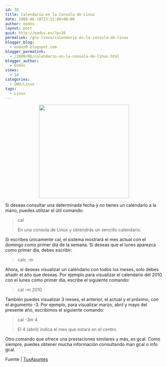 ```yaml
---
id: 38
title: Calendario en la Consola de Linux
date: 2009-06-18T23:52:00+00:00
author: eodos
layout: post
guid: http://eodos.es/?p=38
permalink: /gnu-linux/calendario-en-la-consola-de-linux
blogger_blog:
  - eodos0.blogspot.com
blogger_permalink:
  - /2009/06/calendario-en-la-consola-de-linux.html
blogger_author:
  - Eodos
views:
  - 14
categories:
  - GNU/Linux
tags:
  - Linux
---
```

<a onblur="try {parent.deselectBloggerImageGracefully();} catch(e) {}" href="https://i1.wp.com/microteknologias.files.wordpress.com/2009/04/calendario-linux.jpg"><img style="display:block; margin:0px auto 10px; text-align:center;cursor:pointer; cursor:hand;width: 288px; height: 299px;" src="https://i1.wp.com/microteknologias.files.wordpress.com/2009/04/calendario-linux.jpg" border="0" alt="" data-recalc-dims="1" /></a>

Si deseas consultar una determinada fecha y no tienes un calendario a la mano, puedes utilizar el útil comando:
  


> cal </p>
En una consola de Linux y obtendrás un sencillo calendario.

Si escribes únicamente cal, el sistema mostrará el mes actual con el domingo como primer día de la semana. Si deseas que el lunes aparezca como primer día, debes escribir:

> calc -m

Ahora, si deseas visualizar un calendario con todos los meses, solo debes añadir el año que deseas. Por ejemplo para visualizar el calendario del 2010 con el lunes como primer día, escribe el siguiente comando:

> cal -m 2010

También puedes visualizar 3 meses, el anterior, el actual y el próximo, con el argumento -3. Por ejemplo, para visualizar marzo, abril y mayo del presente año, escribimos el siguiente comando:
  


> cal -3m 4 </p>
El 4 (abril) indica el mes que estará en el centro.

Otro comando que ofrece una prestaciones similares y más, es gcal. Como siempre, puedes obtener mucha información consultando man gcal o info gcal.

Fuente | [TuxApuntes](http://www.tuxapuntes.com/drupal/node/1283)